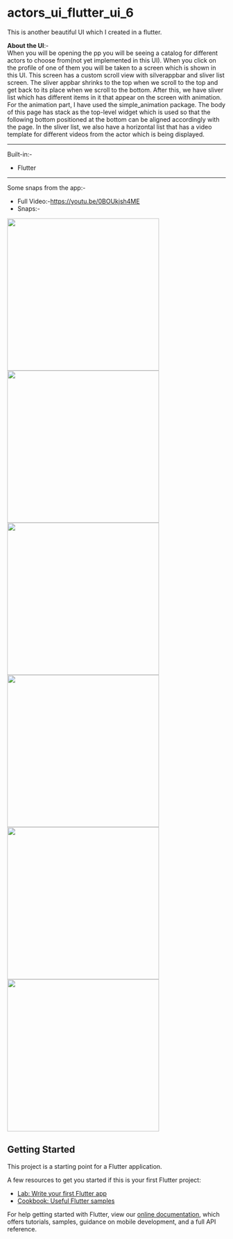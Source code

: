 # actors_ui_flutter_ui_6

This is another beautiful UI which I created in a flutter.<br>

**About the UI**:-<br> When you will be opening the pp you will be seeing a catalog for different actors to choose from(not yet implemented in this UI). When you click on the profile of one of them you will be taken to a screen which is shown in this UI. This screen has a custom scroll view with silverappbar and sliver list screen. The sliver appbar shrinks to the top when we scroll to the top and get back to its place when we scroll to the bottom. After this, we have sliver list which has different items in it that appear on the screen with animation. For the animation part, I have used the simple_animation package. The body of this page has stack as the top-level widget which is used so that the following bottom positioned at the bottom can be aligned accordingly with the page. In the sliver list, we also have a horizontal list that has a video template for different videos from the actor which is being displayed.
___
Built-in:-
* Flutter
___
Some snaps from the app:-
* Full Video:-https://youtu.be/0BOUkjsh4ME <br>
* Snaps:-<br>
<p>
  <img src="https://res.cloudinary.com/harshkumarkhatri/image/upload/v1596777531/readme%20images/flutter%20ui%206%20actors%20profile/Screenshot_from_2020-08-06_19-09-49_ile2us.png" height=350>
    <img src="https://res.cloudinary.com/harshkumarkhatri/image/upload/v1596778205/readme%20images/flutter%20ui%206%20actors%20profile/WhatsApp_Image_2020-08-07_at_10.58.51_AM_3_nao6rw.jpg" height=350>
<img src="https://res.cloudinary.com/harshkumarkhatri/image/upload/v1596778205/readme%20images/flutter%20ui%206%20actors%20profile/WhatsApp_Image_2020-08-07_at_10.58.51_AM_4_e7gefw.jpg" height=350>

<img src="https://res.cloudinary.com/harshkumarkhatri/image/upload/v1596778205/readme%20images/flutter%20ui%206%20actors%20profile/WhatsApp_Image_2020-08-07_at_10.58.51_AM_hmhhat.jpg" height=350>
<img src="https://res.cloudinary.com/harshkumarkhatri/image/upload/v1596778205/readme%20images/flutter%20ui%206%20actors%20profile/WhatsApp_Image_2020-08-07_at_10.58.51_AM_2_ylhpqb.jpg" height=350>
<img src="https://res.cloudinary.com/harshkumarkhatri/image/upload/v1596778205/readme%20images/flutter%20ui%206%20actors%20profile/WhatsApp_Image_2020-08-07_at_10.58.51_AM_1_tlryfl.jpg" height=350>

  </p>

## Getting Started

This project is a starting point for a Flutter application.

A few resources to get you started if this is your first Flutter project:

- [Lab: Write your first Flutter app](https://flutter.dev/docs/get-started/codelab)
- [Cookbook: Useful Flutter samples](https://flutter.dev/docs/cookbook)

For help getting started with Flutter, view our
[online documentation](https://flutter.dev/docs), which offers tutorials,
samples, guidance on mobile development, and a full API reference.
